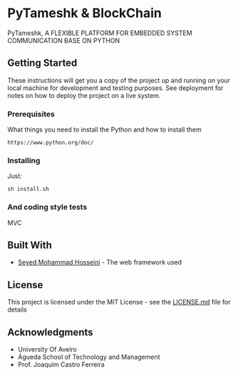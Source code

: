 # PyTameshk & BlockChain

PyTameshk, A FLEXIBLE PLATFORM FOR EMBEDDED SYSTEM COMMUNICATION BASE ON PYTHON

## Getting Started

These instructions will get you a copy of the project up and running on your local machine for development and testing purposes. See deployment for notes on how to deploy the project on a live system.

### Prerequisites

What things you need to install the Python and how to install them

```
https://www.python.org/doc/
```

### Installing

Just:

```
sh install.sh
```


### And coding style tests

MVC

## Built With

* [Seyed Mohammad Hosseini](https://www.researchgate.net/profile/Seyed_Hosseini93) - The web framework used


## License

This project is licensed under the MIT License - see the [LICENSE.md](LICENSE.md) file for details

## Acknowledgments

* University Of Aveiro
* Águeda School of Technology and Management
* Prof. Joaquim Castro Ferreira
